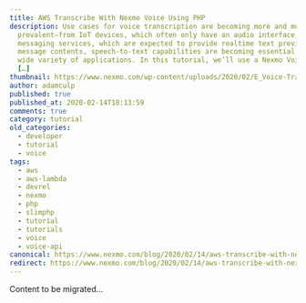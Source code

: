 ```yaml
---
title: AWS Transcribe With Nexmo Voice Using PHP
description: Use cases for voice transcription are becoming more and more
  prevalent—from IoT devices, which often only have an audio interface, to voice
  messaging services, which are expected to provide realtime text previews of
  message contents, speech-to-text capabilities are becoming essential for a
  wide variety of applications. In this tutorial, we’ll use a Nexmo Voice number
  […]
thumbnail: https://www.nexmo.com/wp-content/uploads/2020/02/E_Voice-Transcription-PHP_1200x600.png
author: adamculp
published: true
published_at: 2020-02-14T18:13:59
comments: true
category: tutorial
old_categories:
  - developer
  - tutorial
  - voice
tags:
  - aws
  - aws-lambda
  - devrel
  - nexmo
  - php
  - slimphp
  - tutorial
  - tutorials
  - voice
  - voice-api
canonical: https://www.nexmo.com/blog/2020/02/14/aws-transcribe-with-nexmo-voice-using-php-dr
redirect: https://www.nexmo.com/blog/2020/02/14/aws-transcribe-with-nexmo-voice-using-php-dr
---
```

Content to be migrated...